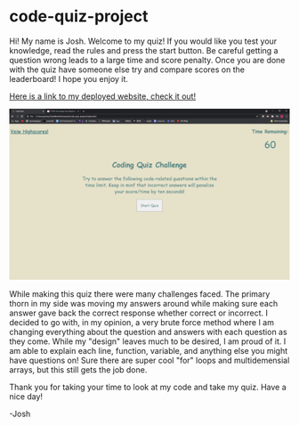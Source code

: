 # code-quiz-project

Hi! My name is Josh. Welcome to my quiz! If you would like you test your knowledge, read the rules and press the start button. Be careful getting a question wrong leads to a large time and score penalty. Once you are done with the quiz have someone else try and compare scores on the leaderboard! I hope you enjoy it.

[Here is a link to my deployed website, check it out!](https://sand-ito.github.io/code-quiz-project/)

![image of my website](./assets/images/Website.png)

While making this quiz there were many challenges faced. The primary thorn in my side was moving my answers around while making sure each answer gave back the correct response whether correct or incorrect. I decided to go with, in my opinion, a very brute force method where I am changing everything about the question and answers with each question as they come. While my "design" leaves much to be desired, I am proud of it. I am able to explain each line, function, variable, and anything else you might have questions on! Sure there are super cool "for" loops and multidemensial arrays, but this still gets the job done.

Thank you for taking your time to look at my code and take my quiz. Have a nice day!

-Josh